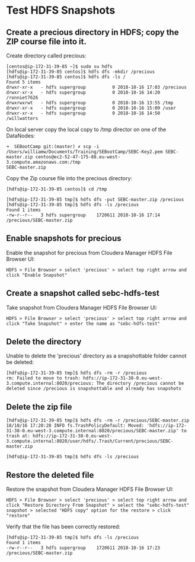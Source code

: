 # Test HDFS Snapshots

## Create a precious directory in HDFS; copy the ZIP course file into it.

Create directory called precious:

```
[centos@ip-172-31-39-85 ~]$ sudo su hdfs
[hdfs@ip-172-31-39-85 centos]$ hdfs dfs -mkdir /precious
[hdfs@ip-172-31-39-85 centos]$ hdfs dfs -ls /
Found 5 items
drwxr-xr-x   - hdfs supergroup          0 2018-10-16 17:03 /precious
drwxr-xr-x   - hdfs supergroup          0 2018-10-16 14:20 /ronniet7626
drwxrwxrwt   - hdfs supergroup          0 2018-10-16 13:55 /tmp
drwxr-xr-x   - hdfs supergroup          0 2018-10-16 15:09 /user
drwxr-xr-x   - hdfs supergroup          0 2018-10-16 14:50 /willwatters
```

On local server copy the local copy to /tmp director on one of the DataNodes:

```
➜  SEBootCamp git:(master) ✗ scp -i /Users/williamw/Documents/Training/SEBootCamp/SEBC-Key2.pem SEBC-master.zip centos@ec2-52-47-175-88.eu-west-3.compute.amazonaws.com:/tmp
SEBC-master.zip
```

Copy the Zip course file into the precious directory:

```
[hdfs@ip-172-31-39-85 centos]$ cd /tmp

[hdfs@ip-172-31-39-85 tmp]$ hdfs dfs -put SEBC-master.zip /precious
[hdfs@ip-172-31-39-85 tmp]$ hdfs dfs -ls /precious
Found 1 items
-rw-r--r--   3 hdfs supergroup    1720611 2018-10-16 17:14 /precious/SEBC-master.zip
```


## Enable snapshots for precious

Enable the snapshot for precious from Cloudera Manager HDFS File Browser UI:

```
HDFS > File Browser > select 'precious' > select top right arrow and click "Enable Snapshot"
```

## Create a snapshot called sebc-hdfs-test

Take snapshot from Cloudera Manager HDFS File Browser UI:

```
HDFS > File Browser > select 'precious' > select top right arrow and click "Take Snapshot" > enter the name as "sebc-hdfs-test"
```

## Delete the directory

Unable to delete the 'precious' directory as a snapshottable folder cannot be deleted:

```
[hdfs@ip-172-31-39-85 tmp]$ hdfs dfs -rm -r /precious
rm: Failed to move to trash: hdfs://ip-172-31-38-0.eu-west-3.compute.internal:8020/precious: The directory /precious cannot be deleted since /precious is snapshottable and already has snapshots
```

## Delete the zip file

```
[hdfs@ip-172-31-39-85 tmp]$ hdfs dfs -rm -r /precious/SEBC-master.zip
18/10/16 17:20:28 INFO fs.TrashPolicyDefault: Moved: 'hdfs://ip-172-31-38-0.eu-west-3.compute.internal:8020/precious/SEBC-master.zip' to trash at: hdfs://ip-172-31-38-0.eu-west-3.compute.internal:8020/user/hdfs/.Trash/Current/precious/SEBC-master.zip

[hdfs@ip-172-31-39-85 tmp]$ hdfs dfs -ls /precious
```

## Restore the deleted file

Restore the snapshot from Cloudera Manager HDFS File Browser UI:

```
HDFS > File Browser > select 'precious' > select top right arrow and click "Restore Directory From Snapshot" > select the "sebc-hdfs-test" snapshot > selected "HDFS copy" option for the restore > click "restore"
```

Verify that the file has been correctly restored:

```
[hdfs@ip-172-31-39-85 tmp]$ hdfs dfs -ls /precious
Found 1 items
-rw-r--r--   3 hdfs supergroup    1720611 2018-10-16 17:23 /precious/SEBC-master.zip
```
